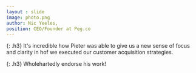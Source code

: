 ```yaml
---
layout : slide
image: photo.png
author: Nic Yeeles,
position: CEO/Founder at Peg.co
---
```

{: .h3}
It's incredible how Pieter was able to give us a new sense of focus and clarity in hof we executed our customer acquisition strategies.

{: .h3}
Wholehartedly endorse his work!
